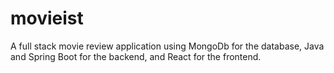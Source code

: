 # movieist
 A full stack movie review application using MongoDb for the database, Java and Spring Boot for the backend, and React for the frontend.
